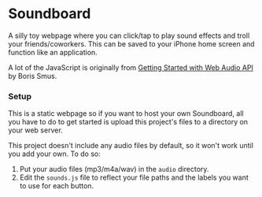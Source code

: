 # Soundboard

A silly toy webpage where you can click/tap to play sound effects and troll your friends/coworkers. This
can be saved to your iPhone home screen and function like an application.

A lot of the JavaScript is originally from
[Getting Started with Web Audio API](http://www.html5rocks.com/en/tutorials/webaudio/intro/) by Boris Smus.

### Setup

This is a static webpage so if you want to host your own Soundboard, all you have to do to get started is upload
this project's files to a directory on your web server.

This project doesn't include any audio files by default, so it won't work until you add your own. To do so:

1. Put your audio files (mp3/m4a/wav) in the `audio` directory.
2. Edit the `sounds.js` file to reflect your file paths and the labels you want to use for each button.
